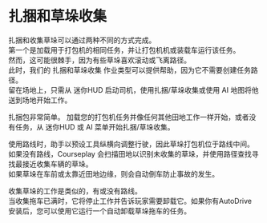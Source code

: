 # 扎捆和草垛收集
  
扎捆和收集草垛可以通过两种不同的方式完成。  
第一个是加载用于打包机的相同任务，并让打包机机或装载车运行该任务。   
然而，这可能很棘手，因为有些草垛喜欢滚动或飞离路径。  
此时，我们的 扎捆和草垛收集 作业类型可以提供帮助，因为它不需要创建任务路径。   
留在场地上，只需从 迷你HUD 启动司机，使用扎捆/草垛收集或使用 AI 地图将他送到场地开始工作。   

  
扎捆包非常简单。 加载您的打包机任务并像任何其他田地工作一样开始，或者没有任务，从 迷你HUD 或 AI 菜单开始扎捆/草垛收集。   

  
使用路线时，助手以预设工具纵横向调整行驶，因此草垛打包机位于路线中间。   
如果没有路线，Courseplay 会扫描田地以识别未收集的草垛，并使用路径查找寻找最接近收集车辆的草垛。   
如果草垛在车前或太靠近田地边缘，则会自动倒车防止事故的发生。   

  
收集草垛的工作是类似的，有或没有路线。  
当收集拖车已满时，它将停止工作并告诉玩家需要卸载它。如果你有AutoDrive  
安装后，您可以使用它运行一个自动卸载草垛拖车的任务。  
